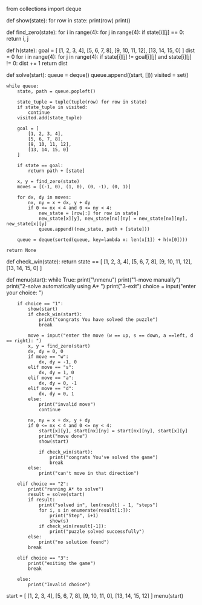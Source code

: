 from collections import deque

def show(state):
    for row in state:
        print(row)
    print()

def find_zero(state):
    for i in range(4):
        for j in range(4):
            if state[i][j] == 0:
                return i, j

def h(state):
    goal = [
        [1, 2, 3, 4],
        [5, 6, 7, 8],
        [9, 10, 11, 12],
        [13, 14, 15, 0]
    ]
    dist = 0
    for i in range(4):
        for j in range(4):
            if state[i][j] != goal[i][j] and state[i][j] != 0:
                dist += 1
    return dist

def solve(start):
    queue = deque()
    queue.append((start, []))
    visited = set()

    while queue:
        state, path = queue.popleft()

        state_tuple = tuple(tuple(row) for row in state)
        if state_tuple in visited:
            continue
        visited.add(state_tuple)

        goal = [
            [1, 2, 3, 4],
            [5, 6, 7, 8],
            [9, 10, 11, 12],
            [13, 14, 15, 0]
        ]
        
        if state == goal:
            return path + [state]

        x, y = find_zero(state)
        moves = [(-1, 0), (1, 0), (0, -1), (0, 1)]

        for dx, dy in moves:
            nx, ny = x + dx, y + dy
            if 0 <= nx < 4 and 0 <= ny < 4:
                new_state = [row[:] for row in state]
                new_state[x][y], new_state[nx][ny] = new_state[nx][ny], new_state[x][y]
                queue.append((new_state, path + [state]))

        queue = deque(sorted(queue, key=lambda x: len(x[1]) + h(x[0])))

    return None

def check_win(state):
    return state == [
        [1, 2, 3, 4],
        [5, 6, 7, 8],
        [9, 10, 11, 12],
        [13, 14, 15, 0]
    ]

def menu(start):
    while True:
        print("\nmenu")
        print("1-move manually")
        print("2-solve automatically using A* ")
        print("3-exit")
        choice = input("enter your choice:  ")

        if choice == "1":
            show(start)
            if check_win(start):
                print("congrats You have solved the puzzle")
                break

            move = input("enter the move (w == up, s == down, a ==left, d == right): ")
            x, y = find_zero(start)
            dx, dy = 0, 0
            if move == "w":
                dx, dy = -1, 0
            elif move == "s":
                dx, dy = 1, 0
            elif move == "a":
                dx, dy = 0, -1
            elif move == "d":
                dx, dy = 0, 1
            else:
                print("invalid move")
                continue

            nx, ny = x + dx, y + dy
            if 0 <= nx < 4 and 0 <= ny < 4:
                start[x][y], start[nx][ny] = start[nx][ny], start[x][y]
                print("move done")
                show(start)

                if check_win(start):
                    print("congrats You've solved the game")
                    break
            else:
                print("can't move in that direction")

        elif choice == "2":
            print("running A* to solve")
            result = solve(start)
            if result:
                print("solved in", len(result) - 1, "steps")
                for i, s in enumerate(result[1:]):
                    print("Step", i+1)
                    show(s)
                if check_win(result[-1]):
                    print("puzzle solved successfully")
            else:
                print("no solution found")
            break

        elif choice == "3":
            print("exiting the game")
            break

        else:
            print("Invalid choice")

start = [
    [1, 2, 3, 4],
    [5, 6, 7, 8],
    [9, 10, 11, 0],
    [13, 14, 15, 12]
]
menu(start)
